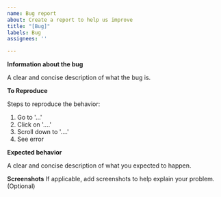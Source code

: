```yaml
---
name: Bug report
about: Create a report to help us improve
title: "[Bug]"
labels: Bug
assignees: ''

---
```


**Information about the bug**

A clear and concise description of what the bug is.

**To Reproduce**

Steps to reproduce the behavior:
1. Go to '...'
2. Click on '....'
3. Scroll down to '....'
4. See error

**Expected behavior**

A clear and concise description of what you expected to happen.

**Screenshots**
If applicable, add screenshots to help explain your problem. (Optional)
